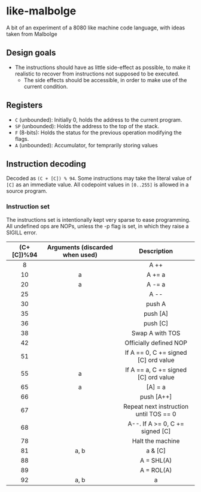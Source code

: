 # like-malbolge
A bit of an experiment of a 8080 like machine code language, with ideas taken from Malbolge
## Design goals
* The instructions should have as little side-effect as possible, to make it realistic to recover from instructions not supposed to be executed.
  * The side effects should be accessible, in order to make use of the current condition.

## Registers
* `C` (unbounded): Initially 0, holds the address to the current program.
* `SP` (unbounded): Holds the address to the top of the stack.
* `F` (8-bits): Holds the status for the previous operation modifying the flags.
* `A` (unbounded): Accumulator, for temprarily storing values

## Instruction decoding
Decoded as `(C + [C]) % 94`. Some instructions may take the literal value of `[C]` as an immediate value. All codepoint values in `[0..255]` is allowed in a source program.

### Instruction set
The instructions set is intentionally kept very sparse to ease programming.
All undefined ops are NOPs, unless the -p flag is set, in which they raise a SIGILL error.

|  (C+[C])%94  | Arguments (discarded when used) | Description |
| :----------: | :-------: | :---------: |
|      8       |           |    A ++     |
|      10      |   a       |    A += a   |
|      20      |   a       |    A -= a   |
|      25      |           |    A --     |
|      30      |           |    push A   |
|      35      |           |   push [A]  |
|      36      |           |   push [C]  |
|      38      |           | Swap A with TOS |
|      42      |           | Officially defined NOP |
|      51      |           | If A == 0, C += signed [C] ord value |
|      55      |   a       | If A == a, C += signed [C] ord value |
|      65      |   a       | [A] = a     |
|      66      |           | push [A++]  |
|      67      |           | Repeat next instruction until TOS == 0 |
|      68      |           | A--. If A >= 0, C += signed [C] |
|      78      |           | Halt the machine |
|      81      |   a, b    |    a & [C]  |
|      88      |           |  A = SHL(A) |
|      89      |           |  A = ROL(A) |
|      92      |   a, b    |    a | [C]  |
